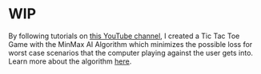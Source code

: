 # WIP
By following tutorials on [this YouTube channel](https://www.youtube.com/channel/UCFkfibjxPzrP0e2WIa8aJCg), I created a Tic Tac Toe Game with the MinMax AI Algorithm which minimizes the possible loss for worst case scenarios that the computer playing against the user gets into. Learn more about the algorithm [here](https://en.wikipedia.org/wiki/Minimax).
